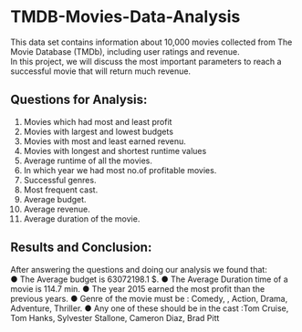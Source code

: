 # TMDB-Movies-Data-Analysis
This data set contains information about 10,000 movies collected from The Movie Database (TMDb), including user ratings and revenue. <br>
In this project, we will discuss the most important parameters to reach a successful movie that will return much revenue.<br>

## Questions for Analysis:
1. Movies which had most and least profit
2. Movies with largest and lowest budgets
3. Movies with most and least earned revenu.
4. Movies with longest and shortest runtime values
5. Average runtime of all the movies.
6. In which year we had most no.of profitable movies.
7. Successful genres.
8. Most frequent cast.
9. Average budget.
10. Average revenue.
11. Average duration of the movie.

## Results and Conclusion:
After answering the questions and doing our analysis we found that:<br>
● The Average budget is 63072198.1 $.
● The Average Duration time of a movie is 114.7 min.
● The year 2015 earned the most profit than the previous years.
● Genre of the movie must be : Comedy, , Action, Drama, Adventure, Thriller.
● Any one of these should be in the cast :Tom Cruise, Tom Hanks, Sylvester Stallone, Cameron Diaz, Brad Pitt


